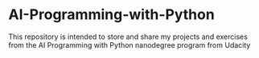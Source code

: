 # AI-Programming-with-Python
This repository is intended to store and share my projects and exercises from the AI Programming with Python nanodegree program from Udacity
